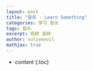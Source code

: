 ```yaml
---
layout: post
title: "音乐 - Learn Something"
categories: 学习 音乐
tags: 音乐
excerpt: 视频 音频
author: suliveevil
mathjax: true
---
```


* content
{:toc}


